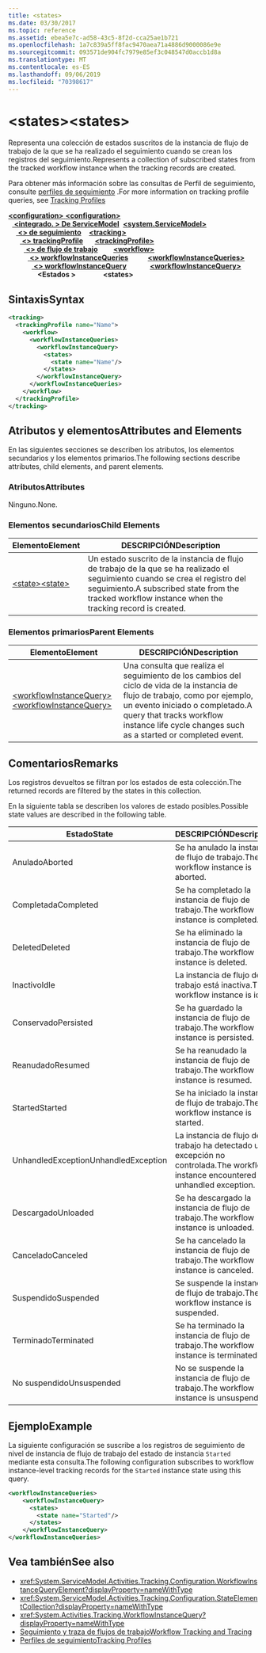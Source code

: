 ```yaml
---
title: <states>
ms.date: 03/30/2017
ms.topic: reference
ms.assetid: ebea5e7c-ad58-43c5-8f2d-cca25ae1b721
ms.openlocfilehash: 1a7c839a5ff8fac9470aea71a4886d9000086e9e
ms.sourcegitcommit: 093571de904fc7979e85ef3c048547d0accb1d8a
ms.translationtype: MT
ms.contentlocale: es-ES
ms.lasthandoff: 09/06/2019
ms.locfileid: "70398617"
---
```

# <a name="states"></a><span data-ttu-id="0c419-101">\<states></span><span class="sxs-lookup"><span data-stu-id="0c419-101">\<states></span></span>
<span data-ttu-id="0c419-102">Representa una colección de estados suscritos de la instancia de flujo de trabajo de la que se ha realizado el seguimiento cuando se crean los registros del seguimiento.</span><span class="sxs-lookup"><span data-stu-id="0c419-102">Represents a collection of subscribed states from the tracked workflow instance when the tracking records are created.</span></span>  
  
 <span data-ttu-id="0c419-103">Para obtener más información sobre las consultas de Perfil de seguimiento, consulte [perfiles de seguimiento](../../../windows-workflow-foundation/tracking-profiles.md) .</span><span class="sxs-lookup"><span data-stu-id="0c419-103">For more information on tracking profile queries, see [Tracking Profiles](../../../windows-workflow-foundation/tracking-profiles.md)</span></span>  
  
<span data-ttu-id="0c419-104">[ **\<configuration>** ](../configuration-element.md)</span><span class="sxs-lookup"><span data-stu-id="0c419-104">[**\<configuration>**](../configuration-element.md)</span></span>\
<span data-ttu-id="0c419-105">&nbsp;&nbsp;[ **\<integrado. > De ServiceModel**](system-servicemodel-of-workflow.md)</span><span class="sxs-lookup"><span data-stu-id="0c419-105">&nbsp;&nbsp;[**\<system.ServiceModel>**](system-servicemodel-of-workflow.md)</span></span>\
<span data-ttu-id="0c419-106">&nbsp;&nbsp;&nbsp;&nbsp;[ **\<> de seguimiento**](tracking.md)</span><span class="sxs-lookup"><span data-stu-id="0c419-106">&nbsp;&nbsp;&nbsp;&nbsp;[**\<tracking>**](tracking.md)</span></span>\
<span data-ttu-id="0c419-107">&nbsp;&nbsp;&nbsp;&nbsp;&nbsp;&nbsp;[ **\<> trackingProfile**](trackingprofile.md)</span><span class="sxs-lookup"><span data-stu-id="0c419-107">&nbsp;&nbsp;&nbsp;&nbsp;&nbsp;&nbsp;[**\<trackingProfile>**](trackingprofile.md)</span></span>\
<span data-ttu-id="0c419-108">&nbsp;&nbsp;&nbsp;&nbsp;&nbsp;&nbsp;&nbsp;&nbsp;[ **\<> de flujo de trabajo**](workflow.md)</span><span class="sxs-lookup"><span data-stu-id="0c419-108">&nbsp;&nbsp;&nbsp;&nbsp;&nbsp;&nbsp;&nbsp;&nbsp;[**\<workflow>**](workflow.md)</span></span>\
<span data-ttu-id="0c419-109">&nbsp;&nbsp;&nbsp;&nbsp;&nbsp;&nbsp;&nbsp;&nbsp;&nbsp;&nbsp;[ **\<> workflowInstanceQueries**](workflowinstancequeries.md)</span><span class="sxs-lookup"><span data-stu-id="0c419-109">&nbsp;&nbsp;&nbsp;&nbsp;&nbsp;&nbsp;&nbsp;&nbsp;&nbsp;&nbsp;[**\<workflowInstanceQueries>**](workflowinstancequeries.md)</span></span>\
<span data-ttu-id="0c419-110">&nbsp;&nbsp;&nbsp;&nbsp;&nbsp;&nbsp;&nbsp;&nbsp;&nbsp;&nbsp;&nbsp;&nbsp;[ **\<> workflowInstanceQuery**](workflowinstancequery.md)</span><span class="sxs-lookup"><span data-stu-id="0c419-110">&nbsp;&nbsp;&nbsp;&nbsp;&nbsp;&nbsp;&nbsp;&nbsp;&nbsp;&nbsp;&nbsp;&nbsp;[**\<workflowInstanceQuery>**](workflowinstancequery.md)</span></span>\
<span data-ttu-id="0c419-111">&nbsp;&nbsp;&nbsp;&nbsp;&nbsp;&nbsp;&nbsp;&nbsp;&nbsp;&nbsp;&nbsp;&nbsp;&nbsp;&nbsp; **\<Estados >**</span><span class="sxs-lookup"><span data-stu-id="0c419-111">&nbsp;&nbsp;&nbsp;&nbsp;&nbsp;&nbsp;&nbsp;&nbsp;&nbsp;&nbsp;&nbsp;&nbsp;&nbsp;&nbsp;**\<states>**</span></span>  
  
## <a name="syntax"></a><span data-ttu-id="0c419-112">Sintaxis</span><span class="sxs-lookup"><span data-stu-id="0c419-112">Syntax</span></span>  
  
```xml  
<tracking>
  <trackingProfile name="Name">
    <workflow>
      <workflowInstanceQueries>
        <workflowInstanceQuery>
          <states>
            <state name="Name"/>
          </states>
        </workflowInstanceQuery>
      </workflowInstanceQueries>
    </workflow>
  </trackingProfile>
</tracking>  
```  
  
## <a name="attributes-and-elements"></a><span data-ttu-id="0c419-113">Atributos y elementos</span><span class="sxs-lookup"><span data-stu-id="0c419-113">Attributes and Elements</span></span>  
 <span data-ttu-id="0c419-114">En las siguientes secciones se describen los atributos, los elementos secundarios y los elementos primarios.</span><span class="sxs-lookup"><span data-stu-id="0c419-114">The following sections describe attributes, child elements, and parent elements.</span></span>  
  
### <a name="attributes"></a><span data-ttu-id="0c419-115">Atributos</span><span class="sxs-lookup"><span data-stu-id="0c419-115">Attributes</span></span>  
 <span data-ttu-id="0c419-116">Ninguno.</span><span class="sxs-lookup"><span data-stu-id="0c419-116">None.</span></span>  
  
### <a name="child-elements"></a><span data-ttu-id="0c419-117">Elementos secundarios</span><span class="sxs-lookup"><span data-stu-id="0c419-117">Child Elements</span></span>  
  
|<span data-ttu-id="0c419-118">Elemento</span><span class="sxs-lookup"><span data-stu-id="0c419-118">Element</span></span>|<span data-ttu-id="0c419-119">DESCRIPCIÓN</span><span class="sxs-lookup"><span data-stu-id="0c419-119">Description</span></span>|  
|-------------|-----------------|  
|[<span data-ttu-id="0c419-120">\<state></span><span class="sxs-lookup"><span data-stu-id="0c419-120">\<state></span></span>](states.md)|<span data-ttu-id="0c419-121">Un estado suscrito de la instancia de flujo de trabajo de la que se ha realizado el seguimiento cuando se crea el registro del seguimiento.</span><span class="sxs-lookup"><span data-stu-id="0c419-121">A subscribed state from the tracked workflow instance when the tracking record is created.</span></span>|  
  
### <a name="parent-elements"></a><span data-ttu-id="0c419-122">Elementos primarios</span><span class="sxs-lookup"><span data-stu-id="0c419-122">Parent Elements</span></span>  
  
|<span data-ttu-id="0c419-123">Elemento</span><span class="sxs-lookup"><span data-stu-id="0c419-123">Element</span></span>|<span data-ttu-id="0c419-124">DESCRIPCIÓN</span><span class="sxs-lookup"><span data-stu-id="0c419-124">Description</span></span>|  
|-------------|-----------------|  
|[<span data-ttu-id="0c419-125">\<workflowInstanceQuery></span><span class="sxs-lookup"><span data-stu-id="0c419-125">\<workflowInstanceQuery></span></span>](workflowinstancequery.md)|<span data-ttu-id="0c419-126">Una consulta que realiza el seguimiento de los cambios del ciclo de vida de la instancia de flujo de trabajo, como por ejemplo, un evento iniciado o completado.</span><span class="sxs-lookup"><span data-stu-id="0c419-126">A query that tracks workflow instance life cycle changes such as a started or completed event.</span></span>|  
  
## <a name="remarks"></a><span data-ttu-id="0c419-127">Comentarios</span><span class="sxs-lookup"><span data-stu-id="0c419-127">Remarks</span></span>  
 <span data-ttu-id="0c419-128">Los registros devueltos se filtran por los estados de esta colección.</span><span class="sxs-lookup"><span data-stu-id="0c419-128">The returned records are filtered by the states in this collection.</span></span>  
  
 <span data-ttu-id="0c419-129">En la siguiente tabla se describen los valores de estado posibles.</span><span class="sxs-lookup"><span data-stu-id="0c419-129">Possible state values are described in the following table.</span></span>  
  
|<span data-ttu-id="0c419-130">Estado</span><span class="sxs-lookup"><span data-stu-id="0c419-130">State</span></span>|<span data-ttu-id="0c419-131">DESCRIPCIÓN</span><span class="sxs-lookup"><span data-stu-id="0c419-131">Description</span></span>|  
|-----------|-----------------|  
|<span data-ttu-id="0c419-132">Anulado</span><span class="sxs-lookup"><span data-stu-id="0c419-132">Aborted</span></span>|<span data-ttu-id="0c419-133">Se ha anulado la instancia de flujo de trabajo.</span><span class="sxs-lookup"><span data-stu-id="0c419-133">The workflow instance is aborted.</span></span>|  
|<span data-ttu-id="0c419-134">Completada</span><span class="sxs-lookup"><span data-stu-id="0c419-134">Completed</span></span>|<span data-ttu-id="0c419-135">Se ha completado la instancia de flujo de trabajo.</span><span class="sxs-lookup"><span data-stu-id="0c419-135">The workflow instance is completed.</span></span>|  
|<span data-ttu-id="0c419-136">Deleted</span><span class="sxs-lookup"><span data-stu-id="0c419-136">Deleted</span></span>|<span data-ttu-id="0c419-137">Se ha eliminado la instancia de flujo de trabajo.</span><span class="sxs-lookup"><span data-stu-id="0c419-137">The workflow instance is deleted.</span></span>|  
|<span data-ttu-id="0c419-138">Inactivo</span><span class="sxs-lookup"><span data-stu-id="0c419-138">Idle</span></span>|<span data-ttu-id="0c419-139">La instancia de flujo de trabajo está inactiva.</span><span class="sxs-lookup"><span data-stu-id="0c419-139">The workflow instance is idle.</span></span>|  
|<span data-ttu-id="0c419-140">Conservado</span><span class="sxs-lookup"><span data-stu-id="0c419-140">Persisted</span></span>|<span data-ttu-id="0c419-141">Se ha guardado la instancia de flujo de trabajo.</span><span class="sxs-lookup"><span data-stu-id="0c419-141">The workflow instance is persisted.</span></span>|  
|<span data-ttu-id="0c419-142">Reanudado</span><span class="sxs-lookup"><span data-stu-id="0c419-142">Resumed</span></span>|<span data-ttu-id="0c419-143">Se ha reanudado la instancia de flujo de trabajo.</span><span class="sxs-lookup"><span data-stu-id="0c419-143">The workflow instance is resumed.</span></span>|  
|<span data-ttu-id="0c419-144">Started</span><span class="sxs-lookup"><span data-stu-id="0c419-144">Started</span></span>|<span data-ttu-id="0c419-145">Se ha iniciado la instancia de flujo de trabajo.</span><span class="sxs-lookup"><span data-stu-id="0c419-145">The workflow instance is started.</span></span>|  
|<span data-ttu-id="0c419-146">UnhandledException</span><span class="sxs-lookup"><span data-stu-id="0c419-146">UnhandledException</span></span>|<span data-ttu-id="0c419-147">La instancia de flujo de trabajo ha detectado una excepción no controlada.</span><span class="sxs-lookup"><span data-stu-id="0c419-147">The workflow instance encountered an unhandled exception.</span></span>|  
|<span data-ttu-id="0c419-148">Descargado</span><span class="sxs-lookup"><span data-stu-id="0c419-148">Unloaded</span></span>|<span data-ttu-id="0c419-149">Se ha descargado la instancia de flujo de trabajo.</span><span class="sxs-lookup"><span data-stu-id="0c419-149">The workflow instance is unloaded.</span></span>|  
|<span data-ttu-id="0c419-150">Cancelado</span><span class="sxs-lookup"><span data-stu-id="0c419-150">Canceled</span></span>|<span data-ttu-id="0c419-151">Se ha cancelado la instancia de flujo de trabajo.</span><span class="sxs-lookup"><span data-stu-id="0c419-151">The workflow instance is canceled.</span></span>|  
|<span data-ttu-id="0c419-152">Suspendido</span><span class="sxs-lookup"><span data-stu-id="0c419-152">Suspended</span></span>|<span data-ttu-id="0c419-153">Se suspende la instancia de flujo de trabajo.</span><span class="sxs-lookup"><span data-stu-id="0c419-153">The workflow instance is suspended.</span></span>|  
|<span data-ttu-id="0c419-154">Terminado</span><span class="sxs-lookup"><span data-stu-id="0c419-154">Terminated</span></span>|<span data-ttu-id="0c419-155">Se ha terminado la instancia de flujo de trabajo.</span><span class="sxs-lookup"><span data-stu-id="0c419-155">The workflow instance is terminated.</span></span>|  
|<span data-ttu-id="0c419-156">No suspendido</span><span class="sxs-lookup"><span data-stu-id="0c419-156">Unsuspended</span></span>|<span data-ttu-id="0c419-157">No se suspende la instancia de flujo de trabajo.</span><span class="sxs-lookup"><span data-stu-id="0c419-157">The workflow instance is unsuspended.</span></span>|  
  
## <a name="example"></a><span data-ttu-id="0c419-158">Ejemplo</span><span class="sxs-lookup"><span data-stu-id="0c419-158">Example</span></span>  
 <span data-ttu-id="0c419-159">La siguiente configuración se suscribe a los registros de seguimiento de nivel de instancia de flujo de trabajo del estado de instancia `Started` mediante esta consulta.</span><span class="sxs-lookup"><span data-stu-id="0c419-159">The following configuration subscribes to workflow instance-level tracking records for the `Started` instance state using this query.</span></span>  
  
```xml  
<workflowInstanceQueries>  
    <workflowInstanceQuery>  
      <states>  
        <state name="Started"/>  
      </states>  
    </workflowInstanceQuery>  
</workflowInstanceQueries>  
```  
  
## <a name="see-also"></a><span data-ttu-id="0c419-160">Vea también</span><span class="sxs-lookup"><span data-stu-id="0c419-160">See also</span></span>

- <xref:System.ServiceModel.Activities.Tracking.Configuration.WorkflowInstanceQueryElement?displayProperty=nameWithType>
- <xref:System.ServiceModel.Activities.Tracking.Configuration.StateElementCollection?displayProperty=nameWithType>
- <xref:System.Activities.Tracking.WorkflowInstanceQuery?displayProperty=nameWithType>
- [<span data-ttu-id="0c419-161">Seguimiento y traza de flujos de trabajo</span><span class="sxs-lookup"><span data-stu-id="0c419-161">Workflow Tracking and Tracing</span></span>](../../../windows-workflow-foundation/workflow-tracking-and-tracing.md)
- [<span data-ttu-id="0c419-162">Perfiles de seguimiento</span><span class="sxs-lookup"><span data-stu-id="0c419-162">Tracking Profiles</span></span>](../../../windows-workflow-foundation/tracking-profiles.md)
